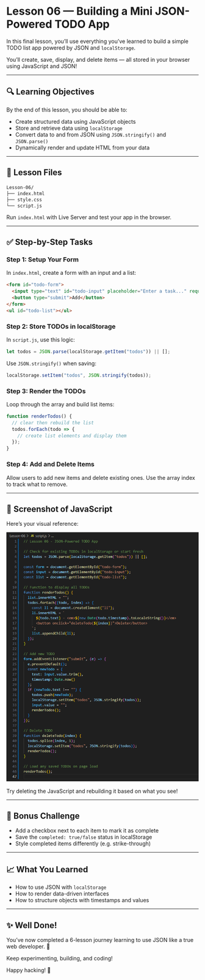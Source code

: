 # Lesson 06 — Building a Mini JSON-Powered TODO App

In this final lesson, you’ll use everything you’ve learned to build a simple TODO list app powered by JSON and `localStorage`.

You’ll create, save, display, and delete items — all stored in your browser using JavaScript and JSON!

---

## 🔍 Learning Objectives
By the end of this lesson, you should be able to:
- Create structured data using JavaScript objects
- Store and retrieve data using `localStorage`
- Convert data to and from JSON using `JSON.stringify()` and `JSON.parse()`
- Dynamically render and update HTML from your data

---

## 📂 Lesson Files
```
Lesson-06/
├── index.html
├── style.css
└── script.js
```
Run `index.html` with Live Server and test your app in the browser.

---

## ✅ Step-by-Step Tasks

### Step 1: Setup Your Form
In `index.html`, create a form with an input and a list:

```html
<form id="todo-form">
  <input type="text" id="todo-input" placeholder="Enter a task..." required />
  <button type="submit">Add</button>
</form>
<ul id="todo-list"></ul>
```

### Step 2: Store TODOs in localStorage
In `script.js`, use this logic:

```js
let todos = JSON.parse(localStorage.getItem("todos")) || [];
```

Use `JSON.stringify()` when saving:

```js
localStorage.setItem("todos", JSON.stringify(todos));
```

### Step 3: Render the TODOs
Loop through the array and build list items:

```js
function renderTodos() {
  // clear then rebuild the list
  todos.forEach(todo => {
    // create list elements and display them
  });
}
```

### Step 4: Add and Delete Items
Allow users to add new items and delete existing ones. Use the array index to track what to remove.

---

## 🤖 Screenshot of JavaScript
Here’s your visual reference:

![Screenshot of TODO app logic](missing-javascript.png)

Try deleting the JavaScript and rebuilding it based on what you see!

---

## 🧪 Bonus Challenge
- Add a checkbox next to each item to mark it as complete
- Save the `completed: true/false` status in localStorage
- Style completed items differently (e.g. strike-through)

---

## 📈 What You Learned
- How to use JSON with `localStorage`
- How to render data-driven interfaces
- How to structure objects with timestamps and values

---

## ✨ Well Done!
You’ve now completed a 6-lesson journey learning to use JSON like a true web developer. 🎉

Keep experimenting, building, and coding!

Happy hacking! 🚀

